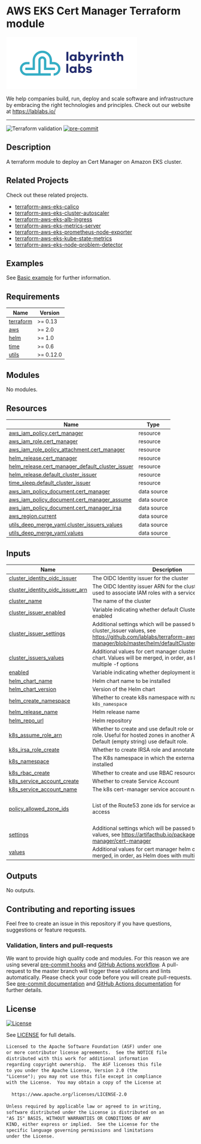# AWS EKS Cert Manager Terraform module

[![Labyrinth Labs logo](ll-logo.png)](https://www.lablabs.io)

We help companies build, run, deploy and scale software and infrastructure by embracing the right technologies and principles. Check out our website at https://lablabs.io/

---

![Terraform validation](https://github.com/lablabs/terraform-aws-eks-cert-manager/workflows/Terraform%20validation/badge.svg?branch=master)
[![pre-commit](https://img.shields.io/badge/pre--commit-enabled-success?logo=pre-commit&logoColor=white)](https://github.com/pre-commit/pre-commit)

## Description

A terraform module to deploy an Cert Manager on Amazon EKS cluster.

## Related Projects

Check out these related projects.

- [terraform-aws-eks-calico](https://github.com/lablabs/terraform-aws-eks-calico)
- [terraform-aws-eks-cluster-autoscaler](https://github.com/lablabs/terraform-aws-eks-cluster-autoscaler)
- [terraform-aws-eks-alb-ingress](https://github.com/lablabs/terraform-aws-eks-alb-ingress)
- [terraform-aws-eks-metrics-server](https://github.com/lablabs/terraform-aws-eks-metrics-server)
- [terraform-aws-eks-prometheus-node-exporter](https://github.com/lablabs/terraform-aws-eks-prometheus-node-exporter)
- [terraform-aws-eks-kube-state-metrics](https://github.com/lablabs/terraform-aws-eks-kube-state-metrics)
- [terraform-aws-eks-node-problem-detector](https://github.com/lablabs/terraform-aws-eks-node-problem-detector)


## Examples

See [Basic example](examples/basic/README.md) for further information.

<!-- BEGINNING OF PRE-COMMIT-TERRAFORM DOCS HOOK -->
## Requirements

| Name | Version |
|------|---------|
| <a name="requirement_terraform"></a> [terraform](#requirement\_terraform) | >= 0.13 |
| <a name="requirement_aws"></a> [aws](#requirement\_aws) | >= 2.0 |
| <a name="requirement_helm"></a> [helm](#requirement\_helm) | >= 1.0 |
| <a name="requirement_time"></a> [time](#requirement\_time) | >= 0.6 |
| <a name="requirement_utils"></a> [utils](#requirement\_utils) | >= 0.12.0 |

## Modules

No modules.

## Resources

| Name | Type |
|------|------|
| [aws_iam_policy.cert_manager](https://registry.terraform.io/providers/hashicorp/aws/latest/docs/resources/iam_policy) | resource |
| [aws_iam_role.cert_manager](https://registry.terraform.io/providers/hashicorp/aws/latest/docs/resources/iam_role) | resource |
| [aws_iam_role_policy_attachment.cert_manager](https://registry.terraform.io/providers/hashicorp/aws/latest/docs/resources/iam_role_policy_attachment) | resource |
| [helm_release.cert_manager](https://registry.terraform.io/providers/hashicorp/helm/latest/docs/resources/release) | resource |
| [helm_release.cert_manager_default_cluster_issuer](https://registry.terraform.io/providers/hashicorp/helm/latest/docs/resources/release) | resource |
| [helm_release.default_cluster_issuer](https://registry.terraform.io/providers/hashicorp/helm/latest/docs/resources/release) | resource |
| [time_sleep.default_cluster_issuer](https://registry.terraform.io/providers/hashicorp/time/latest/docs/resources/sleep) | resource |
| [aws_iam_policy_document.cert_manager](https://registry.terraform.io/providers/hashicorp/aws/latest/docs/data-sources/iam_policy_document) | data source |
| [aws_iam_policy_document.cert_manager_assume](https://registry.terraform.io/providers/hashicorp/aws/latest/docs/data-sources/iam_policy_document) | data source |
| [aws_iam_policy_document.cert_manager_irsa](https://registry.terraform.io/providers/hashicorp/aws/latest/docs/data-sources/iam_policy_document) | data source |
| [aws_region.current](https://registry.terraform.io/providers/hashicorp/aws/latest/docs/data-sources/region) | data source |
| [utils_deep_merge_yaml.cluster_issuers_values](https://registry.terraform.io/providers/cloudposse/utils/latest/docs/data-sources/deep_merge_yaml) | data source |
| [utils_deep_merge_yaml.values](https://registry.terraform.io/providers/cloudposse/utils/latest/docs/data-sources/deep_merge_yaml) | data source |

## Inputs

| Name | Description | Type | Default | Required |
|------|-------------|------|---------|:--------:|
| <a name="input_cluster_identity_oidc_issuer"></a> [cluster\_identity\_oidc\_issuer](#input\_cluster\_identity\_oidc\_issuer) | The OIDC Identity issuer for the cluster | `string` | n/a | yes |
| <a name="input_cluster_identity_oidc_issuer_arn"></a> [cluster\_identity\_oidc\_issuer\_arn](#input\_cluster\_identity\_oidc\_issuer\_arn) | The OIDC Identity issuer ARN for the cluster that can be used to associate IAM roles with a service account | `string` | n/a | yes |
| <a name="input_cluster_name"></a> [cluster\_name](#input\_cluster\_name) | The name of the cluster | `string` | n/a | yes |
| <a name="input_cluster_issuer_enabled"></a> [cluster\_issuer\_enabled](#input\_cluster\_issuer\_enabled) | Variable indicating whether default ClusterIssuer CRD is enabled | `bool` | `false` | no |
| <a name="input_cluster_issuer_settings"></a> [cluster\_issuer\_settings](#input\_cluster\_issuer\_settings) | Additional settings which will be passed to the Helm chart cluster\_issuer values, see https://github.com/lablabs/terraform-aws-eks-aws-cert-manager/blob/master/helm/defaultClusterIssuer/values.yaml | `map(any)` | `{}` | no |
| <a name="input_cluster_issuers_values"></a> [cluster\_issuers\_values](#input\_cluster\_issuers\_values) | Additional values for cert manager cluster issuers helm chart. Values will be merged, in order, as Helm does with multiple -f options | `string` | `""` | no |
| <a name="input_enabled"></a> [enabled](#input\_enabled) | Variable indicating whether deployment is enabled | `bool` | `true` | no |
| <a name="input_helm_chart_name"></a> [helm\_chart\_name](#input\_helm\_chart\_name) | Helm chart name to be installed | `string` | `"cert-manager"` | no |
| <a name="input_helm_chart_version"></a> [helm\_chart\_version](#input\_helm\_chart\_version) | Version of the Helm chart | `string` | `"1.5.3"` | no |
| <a name="input_helm_create_namespace"></a> [helm\_create\_namespace](#input\_helm\_create\_namespace) | Whether to create k8s namespace with name defined by `k8s_namespace` | `bool` | `true` | no |
| <a name="input_helm_release_name"></a> [helm\_release\_name](#input\_helm\_release\_name) | Helm release name | `string` | `"cert-manager"` | no |
| <a name="input_helm_repo_url"></a> [helm\_repo\_url](#input\_helm\_repo\_url) | Helm repository | `string` | `"https://charts.jetstack.io"` | no |
| <a name="input_k8s_assume_role_arn"></a> [k8s\_assume\_role\_arn](#input\_k8s\_assume\_role\_arn) | Whether to create and use default role or assume existing role. Useful for hosted zones in another AWS account. Default (empty string) use default role. | `string` | `""` | no |
| <a name="input_k8s_irsa_role_create"></a> [k8s\_irsa\_role\_create](#input\_k8s\_irsa\_role\_create) | Whether to create IRSA role and annotate service account | `bool` | `true` | no |
| <a name="input_k8s_namespace"></a> [k8s\_namespace](#input\_k8s\_namespace) | The K8s namespace in which the external-dns will be installed | `string` | `"kube-system"` | no |
| <a name="input_k8s_rbac_create"></a> [k8s\_rbac\_create](#input\_k8s\_rbac\_create) | Whether to create and use RBAC resources | `bool` | `true` | no |
| <a name="input_k8s_service_account_create"></a> [k8s\_service\_account\_create](#input\_k8s\_service\_account\_create) | Whether to create Service Account | `bool` | `true` | no |
| <a name="input_k8s_service_account_name"></a> [k8s\_service\_account\_name](#input\_k8s\_service\_account\_name) | The k8s cert-manager service account name | `string` | `"cert-manager"` | no |
| <a name="input_policy_allowed_zone_ids"></a> [policy\_allowed\_zone\_ids](#input\_policy\_allowed\_zone\_ids) | List of the Route53 zone ids for service account IAM role access | `list(string)` | <pre>[<br>  "*"<br>]</pre> | no |
| <a name="input_settings"></a> [settings](#input\_settings) | Additional settings which will be passed to the Helm chart values, see https://artifacthub.io/packages/helm/cert-manager/cert-manager | `map(any)` | `{}` | no |
| <a name="input_values"></a> [values](#input\_values) | Additional values for cert manager helm chart. Values will be merged, in order, as Helm does with multiple -f options | `string` | `""` | no |

## Outputs

No outputs.
<!-- END OF PRE-COMMIT-TERRAFORM DOCS HOOK -->

## Contributing and reporting issues

Feel free to create an issue in this repository if you have questions, suggestions or feature requests.

### Validation, linters and pull-requests

We want to provide high quality code and modules. For this reason we are using
several [pre-commit hooks](.pre-commit-config.yaml) and
[GitHub Actions workflow](.github/workflows/main.yml). A pull-request to the
master branch will trigger these validations and lints automatically. Please
check your code before you will create pull-requests. See
[pre-commit documentation](https://pre-commit.com/) and
[GitHub Actions documentation](https://docs.github.com/en/actions) for further
details.


## License

[![License](https://img.shields.io/badge/License-Apache%202.0-blue.svg)](https://opensource.org/licenses/Apache-2.0)

See [LICENSE](LICENSE) for full details.

    Licensed to the Apache Software Foundation (ASF) under one
    or more contributor license agreements.  See the NOTICE file
    distributed with this work for additional information
    regarding copyright ownership.  The ASF licenses this file
    to you under the Apache License, Version 2.0 (the
    "License"); you may not use this file except in compliance
    with the License.  You may obtain a copy of the License at

      https://www.apache.org/licenses/LICENSE-2.0

    Unless required by applicable law or agreed to in writing,
    software distributed under the License is distributed on an
    "AS IS" BASIS, WITHOUT WARRANTIES OR CONDITIONS OF ANY
    KIND, either express or implied.  See the License for the
    specific language governing permissions and limitations
    under the License.
